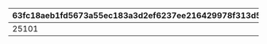 |63fc18aeb1fd5673a55ec183a3d2ef6237ee216429978f313d5f1c2e3ffffa86|9cc0f8f78236bd28033312f35f6469118c6438681274d658f249e3f01893df10|feb05a874768abb506011c36e1dfa011f075496967918b93772b29bd7a08078d|
| --- | --- | --- |
|25101|25102|100|